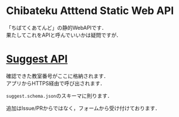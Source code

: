 # Chibateku Atttend Static Web API
「ちばてくあてんど」の静的WebAPIです．  
果たしてこれをAPIと呼んでいいかは疑問ですが．

# [Suggest API](suggest.json)

確認できた教室番号がここに格納されます．  
アプリからHTTPS経由で呼び出されます．

`suggest.schema.json`のスキーマに則ります．

追加はIssue/PRからではなく，フォームから受け付けております．

